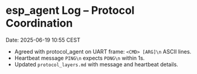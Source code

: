 # esp_agent Log – Protocol Coordination
Date: 2025-06-19 10:55 CEST

- Agreed with protocol_agent on UART frame: `<CMD> [ARG]\n` ASCII lines.
- Heartbeat message `PING\n` expects `PONG\n` within 1s.
- Updated `protocol_layers.md` with message and heartbeat details.
